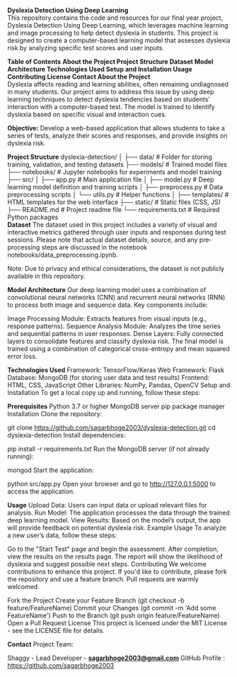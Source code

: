 **Dyslexia Detection Using Deep Learning**<br>
This repository contains the code and resources for our final year project, Dyslexia Detection Using Deep Learning, which leverages machine learning and image processing to help detect dyslexia in students. This project is designed to create a computer-based learning model that assesses dyslexia risk by analyzing specific test scores and user inputs.<br>

**Table of Contents**
**About the Project
Project Structure
Dataset
Model Architecture
Technologies Used
Setup and Installation
Usage
Contributing
License
Contact
About the Project**<br>
Dyslexia affects reading and learning abilities, often remaining undiagnosed in many students. Our project aims to address this issue by using deep learning techniques to detect dyslexia tendencies based on students’ interaction with a computer-based test. The model is trained to identify dyslexia based on specific visual and interaction cues.

**Objective:** Develop a web-based application that allows students to take a series of tests, analyze their scores and responses, and provide insights on dyslexia risk.<br>

**Project Structure**
dyslexia-detection/
│
├── data/                    # Folder for storing training, validation, and testing datasets
├── models/                  # Trained model files
├── notebooks/               # Jupyter notebooks for experiments and model training
├── src/
│   ├── app.py               # Main application file
│   ├── model.py             # Deep learning model definition and training scripts
│   ├── preprocess.py        # Data preprocessing scripts
│   └── utils.py             # Helper functions
│
├── templates/               # HTML templates for the web interface
├── static/                  # Static files (CSS, JS)
├── README.md                # Project readme file
└── requirements.txt         # Required Python packages<br>
**Dataset**
The dataset used in this project includes a variety of visual and interactive metrics gathered through user inputs and responses during test sessions. Please note that actual dataset details, source, and any pre-processing steps are discussed in the notebook notebooks/data_preprocessing.ipynb.

Note: Due to privacy and ethical considerations, the dataset is not publicly available in this repository.

**Model Architecture**
Our deep learning model uses a combination of convolutional neural networks (CNN) and recurrent neural networks (RNN) to process both image and sequence data. Key components include:

Image Processing Module: Extracts features from visual inputs (e.g., response patterns).
Sequence Analysis Module: Analyzes the time series and sequential patterns in user responses.
Dense Layers: Fully connected layers to consolidate features and classify dyslexia risk.
The final model is trained using a combination of categorical cross-entropy and mean squared error loss.

**Technologies Used**
Framework: TensorFlow/Keras
Web Framework: Flask
Database: MongoDB (for storing user data and test results)
Frontend: HTML, CSS, JavaScript
Other Libraries: NumPy, Pandas, OpenCV
Setup and Installation
To get a local copy up and running, follow these steps:

**Prerequisites**
Python 3.7 or higher
MongoDB server
pip package manager
Installation
Clone the repository:

git clone https://github.com/sagarbhoge2003/dyslexia-detection.git
cd dyslexia-detection
Install dependencies:

pip install -r requirements.txt
Run the MongoDB server (if not already running):

mongod
Start the application:

python src/app.py
Open your browser and go to http://127.0.0.1:5000 to access the application.

**Usage**
Upload Data: Users can input data or upload relevant files for analysis.
Run Model: The application processes the data through the trained deep learning model.
View Results: Based on the model’s output, the app will provide feedback on potential dyslexia risk.
Example Usage
To analyze a new user’s data, follow these steps:

Go to the "Start Test" page and begin the assessment.
After completion, view the results on the results page.
The report will show the likelihood of dyslexia and suggest possible next steps.
Contributing
We welcome contributions to enhance this project. If you'd like to contribute, please fork the repository and use a feature branch. Pull requests are warmly welcomed.

Fork the Project
Create your Feature Branch (git checkout -b feature/FeatureName)
Commit your Changes (git commit -m 'Add some FeatureName')
Push to the Branch (git push origin feature/FeatureName)
Open a Pull Request
License
This project is licensed under the MIT License - see the LICENSE file for details.

**Contact**
Project Team:

Shaggy - Lead Developer - **sagarbhoge2003@gmail.com**
GitHub Profile : https://github.com/sagarbhoge2003
